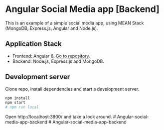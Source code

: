 # Angular Social Media app [Backend]

This is an example of a simple social media app, using MEAN Stack (MongoDB, Express.js, Angular and Node.js).

## Application Stack

* Frontend: Angular 6. [Go to repository](https://github.com/Prajwal-Adhav/Angular-social-media-app-frontend).
* Backend: Node.js, Express.js and MongoDB.

## Development server

Clone repo, install dependencies and start a development server.

``` bash
npm install
npm start
# npm run local
```

Open http://localhost:3800/ and take a look around.
#   A n g u l a r - s o c i a l - m e d i a - a p p - b a c k e n d  
 #   A n g u l a r - s o c i a l - m e d i a - a p p - b a c k e n d  
 